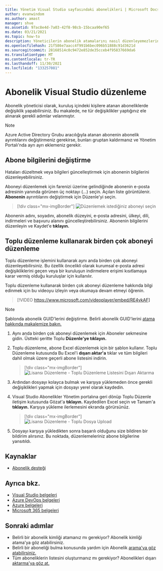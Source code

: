 ```yaml
---
title: Yönetim Visual Studio sayfasındaki abonelikleri | Microsoft Docs
author: evanwindom
ms.author: amast
manager: shve
ms.assetid: 97ac8e4d-7a03-42f8-98cb-15bcaa90ef65
ms.date: 03/21/2021
ms.topic: how-to
description: Yöneticilerin abonelik atamalarını nasıl düzenleyemezlerini öğrenin.
ms.openlocfilehash: 21f586e7aacc4f991b6bec096b51888c91d3621d
ms.sourcegitcommit: 28168514c0c9472e852de35cceb4f95837669da6
ms.translationtype: MT
ms.contentlocale: tr-TR
ms.lasthandoff: 11/30/2021
ms.locfileid: "133257081"
---
```

# <a name="edit-visual-studio-subscription-assignments"></a>Abonelik Visual Studio düzenleme
Abonelik yöneticisi olarak, kuruluş içindeki kişilere atanan aboneliklerde değişiklik yapabilirsiniz.  Bu makalede, ne tür değişiklikler yaptığınız ele alınarak gerekli adımlar velanmıştır.

   > [!NOTE]
   > Azure Active Directory Grubu aracılığıyla atanan abonenin abonelik ayrıntılarını değiştirmeniz gerekirse, bunları gruptan kaldırmanız ve Yönetim Portalı'nda ayrı ayrı eklemeniz gerekir.  

## <a name="change-subscriber-information"></a>Abone bilgilerini değiştirme
Hataları düzeltmek veya bilgileri güncelleştirmek için abonenin bilgilerini düzenleyebilirsiniz.

Aboneyi düzenlemek için farenizi üzerine gelindiğinde abonenin e-posta adresinin yanında görünen üç noktayı (...) seçin. Açılan liste görüntülenir.  **Abonenin** ayrıntılarını değiştirmek için Düzenle'yi seçin. 
> [!div class="mx-imgBorder"]
> ![Düzenlemek istediğiniz aboneyi seçin](_img/edit-license/select-subscriber.png "Üç nokta seçeneğine tıklayın ve Düzenle'yi seçin.")

Abonenin adını, soyadını, abonelik düzeyini, e-posta adresini, ülkeyi, dili, indirmeleri ve başvuru alanını güncelleştirebilirsiniz. Abonenin bilgilerini düzenleyin ve Kaydet'e **tıklayın.**

## <a name="edit-multiple-subscribers-using-bulk-edit"></a>Toplu düzenleme kullanarak birden çok aboneyi düzenleme

Toplu düzenleme işlemini kullanarak aynı anda birden çok aboneyi düzenleyebilirsiniz. Bu özellik öncelikli olarak kurumsal e-posta adresi değişikliklerini geçen veya bir kuruluşun indirmelere erişimi kısıtlamaya karar vermiş olduğu kuruluşlar için kullanılır.

Toplu düzenleme kullanarak birden çok aboneyi düzenleme hakkında bilgi edinmek için bu videoyu izleyin veya okumaya devam etmeyi öğrenin. 
<br>

> [!VIDEO https://www.microsoft.com/videoplayer/embed/RE4vkAF]

> [!NOTE]
> Şablonda abonelik GUID'lerini değiştirme. Belirli abonelik GUID'lerini [atama hakkında makalemize bakın.](assign-guid.md)

1. Aynı anda birden çok aboneyi düzenlemek için Aboneler sekmesine gidin. Üstteki şeritte Toplu **Düzenle'ye tıklayın.**

2. Toplu düzenleme, abone Excel düzenlemek için bir şablon kullanır. Toplu Düzenleme kutusunda Bu Excel'i **dışarı aktar'a** tıklar ve tüm bilgileri dahil olmak üzere geçerli abone listesini indirin.
   > [!div class="mx-imgBorder"]
   > ![Lisansı Düzenleme - Toplu Düzenleme Listesini Dışarı Aktarma](_img/edit-license/edit-license-bulk-edit-export.png "Geçerli aboneliklerin listesini oluşturmak için Bu Excel'i dışarı aktar'a tıklayın.")

3. Ardından dosyayı kolayca bulmak ve karşıya yüklemeden önce gerekli değişiklikleri yapmak için dosyayı yerel olarak kaydedin. 

4. Visual Studio Abonelikler Yönetim portalına geri dönüp Toplu Düzenle iletişim kutusunda Gözat'a **tıklayın.** Kaydedilen Excel seçin ve Tamam'a **tıklayın.** Karşıya yükleme ilerlemesini ekranda görürsünüz.
   > [!div class="mx-imgBorder"]
   > ![Lisansı Düzenleme - Toplu Dosya Upload](_img/edit-license/edit-license-bulk-file-upload1.png "Tamamlanmış dosyanın bulunduğu konuma Excel seçin ve Tamam'a tıklayın.")

5. Dosyayı karşıya yükledikten sonra başarılı olduğunu size bildiren bir bildirim alırsınız. Bu noktada, düzenlemeleriniz abone bilgilerine yansıtıldı.

## <a name="resources"></a>Kaynaklar
- [Abonelik desteği](https://aka.ms/vsadminhelp)

## <a name="see-also"></a>Ayrıca bkz.
- [Visual Studio belgeleri](/visualstudio/)
- [Azure DevOps belgeleri](/azure/devops/)
- [Azure belgeleri](/azure/)
- [Microsoft 365 belgeleri](/microsoft-365/)

## <a name="next-steps"></a>Sonraki adımlar
- Belirli bir abonelik kimliği atamanız mı gerekiyor? Abonelik kimliği atama'ya göz atabilirsiniz. 
- Belirli bir aboneliği bulma konusunda yardım için Abonelik [arama'ya göz atabilirsiniz.](search-license.md)
- Tüm aboneliklerin listesini oluşturmanız mı gerekiyor?  Abonelikleri dışarı [aktarma'ya göz at.](exporting-subscriptions.md)